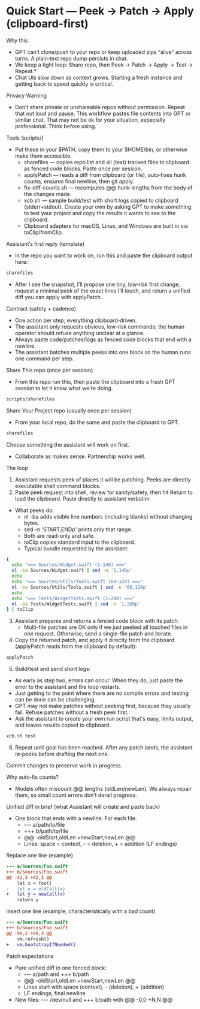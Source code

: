 # Quick Start — Peek → Patch → Apply (clipboard-first)

Why this
- GPT can’t clone/push to your repo or keep uploaded zips “alive” across turns. A plain‑text repo dump persists in chat.
- We keep a tight loop: Share repo, then Peek → Patch → Apply → Test → Repeat.*
- Chat UIs slow down as context grows. Starting a fresh instance and getting back to speed quickly is critical.

Privacy Warning
- Don’t share private or unshareable repos without permission. Repeat that out loud and pause.  This workflow pastes file contents into GPT or similar chat.  That may not be ok for your situation, especially professional.  Think before using.

Tools (scripts/)
- Put these in your $PATH, copy them to your $HOME/bin, or otherwise make them accessible.
  - sharefiles — copies repo list and all (text) tracked files to clipboard as fenced code blocks. Paste once per session.
  - applyPatch — reads a diff from clipboard (or file), auto‑fixes hunk counts, ensures final newline, then git apply.
  - fix-diff-counts.sh — recomputes @@ hunk lengths from the body of the changes made.
  - xcb.sh — sample build/test with short logs copied to clipboard (stderr+stdout). Create your own by asking GPT to make something to test your project and copy the results it wants to see to the clipboard.
  - Clipboard adapters for macOS, Linux, and Windows are built in via toClip/fromClip.

Assistant’s first reply (template)
- In the repo you want to work on, run this and paste the clipboard output here:
```bash
sharefiles
```
- After I see the snapshot, I’ll propose one tiny, low‑risk first change, request a minimal peek of the exact lines I’ll touch, and return a unified diff you can apply with applyPatch.

Contract (safety + cadence)
- One action per step; everything clipboard‑driven.
- The assistant only requests obvious, low‑risk commands; the human operator should refuse anything unclear at a glance.
- Always paste code/patches/logs as fenced code blocks that end with a newline.
- The assistant batches multiple peeks into one block so the human runs one command per step.

Share This repo (once per session)
- From this repo run this, then paste the clipboard into a fresh GPT session to let it know what we're doing.
```bash
scripts/sharefiles
```
Share Your Project repo (usually once per session)
- From your local repo, do the same and paste the clipboard to GPT.
```bash
sharefiles
```
Choose something the assistant will work on first.
- Collaborate as makes sense. Partnership works well.

The loop
1) Assistant requests peek of places it will be patching. Peeks are directly executable shell command blocks.
2) Paste peek request into shell, review for sanity/safety, then hit Return to load the clipboard. Paste directly to assistant verbatim.
- What peeks do:
   - nl -ba adds visible line numbers (including blanks) without changing bytes.
   - sed -n 'START,ENDp' prints only that range.
   - Both are read-only and safe.
   - toClip copies standard input to the clipboard.
   - Typical bundle requested by the assistant:
```bash
{
  echo "=== Sources/Widget.swift (1–140) ==="
  nl -ba Sources/Widget.swift | sed -n '1,140p'
  echo
  echo "=== Sources/Utils/Tools.swift (60–120) ==="
  nl -ba Sources/Utils/Tools.swift | sed -n '60,120p'
  echo
  echo "=== Tests/WidgetTests.swift (1–200) ==="
  nl -ba Tests/WidgetTests.swift | sed -n '1,200p'
} | toClip
```
3) Assistant prepares and returns a fenced code block with its patch.
   - Multi-file patches are OK only if we just peeked all touched files in one request. Otherwise, send a single-file patch and iterate.
4) Copy the returned patch, and apply it directly from the clipboard (applyPatch reads from the clipboard by default):
```bash
applyPatch
```
5) Build/test and send short logs:
- As early as step two, errors can occur. When they do, just paste the error to the assistant and the loop restarts.
- Just getting to the point where there are no compile errors and testing can be done can be challenging.
- GPT may not make patches without peeking first, because they usually fail. Refuse patches without a fresh peek first.
- Ask the assistant to create your own run script that's easy, limits output, and leaves results copied to clipboard.
```bash
xcb.sh test
```
6) Repeat until goal has been reached. After any patch lands, the assistant re‑peeks before drafting the next one.

Commit changes to preserve work in progress.

Why auto‑fix counts?
- Models often miscount @@ lengths (oldLen/newLen). We always repair them, so small count errors don’t derail progress.

Unified diff in brief (what Assistant will create and paste back)
- One block that ends with a newline. For each file:
  - --- a/path/to/file
  - +++ b/path/to/file
  - @@ -oldStart,oldLen +newStart,newLen @@
  - Lines: space = context, - = deletion, + = addition (LF endings)

Replace one line (example)
```diff
--- a/Sources/Foo.swift
+++ b/Sources/Foo.swift
@@ -42,3 +42,3 @@
    let x = foo()
-   let y = oldCall(x)
+   let y = newCall(x)
    return y
```

Insert one line (example, characteristically with a bad count)
```diff
--- a/Sources/Foo.swift
+++ b/Sources/Foo.swift
@@ -99,2 +99,3 @@
    vm.refresh()
+   vm.bootstrapIfNeeded()
```

Patch expectations
- Pure unified diff in one fenced block:
  - --- a/path and +++ b/path
  - @@ -oldStart,oldLen +newStart,newLen @@
  - Lines start with space (context), - (deletion), + (addition)
  - LF endings; final newline
- New files: --- /dev/null and +++ b/path with @@ -0,0 +N,N @@

